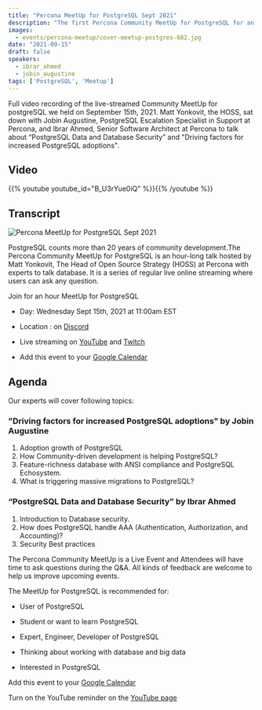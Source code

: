 ```yaml
---
title: "Percona MeetUp for PostgreSQL Sept 2021"
description: "The first Percona Community MeetUp for PostgreSQL for an hour-long talk. We will talk about PostgreSQL Data and Database Security and discuss driving factors for increased PostgreSQL adoption."
images:
  - events/percona-meetup/cover-meetup-postgres-682.jpg
date: "2021-09-15"
draft: false
speakers:
  - ibrar_ahmed
  - jobin_augustine
tags: ['PostgreSQL', 'Meetup']
---
```


Full video recording of the live-streamed Community MeetUp for postgreSQL we held on September 15th, 2021. Matt Yonkovit, the HOSS, sat down with Jobin Augustine, PostgreSQL Escalation Specialist in Support at Percona, and Ibrar Ahmed, Senior Software Architect at Percona to talk about “PostgreSQL Data and Database Security” and "Driving factors for increased PostgreSQL adoptions".

## Video

{{% youtube youtube_id="B_U3rYue0iQ" %}}{{% /youtube %}}

## Transcript



![Percona MeetUp for PostgreSQL Sept 2021](events/percona-meetup/cover-meetup-postgres-1920.jpg)

PostgreSQL counts more than 20 years of community development.The Percona Community MeetUp for PostgreSQL is an hour-long talk hosted by Matt Yonkovit, The Head of Open Source Strategy (HOSS) at Percona with experts to talk database. It is a series of regular live online streaming where users can ask any question.

Join for an hour MeetUp for PostgreSQL

* Day: Wednesday Sept 15th, 2021 at 11:00am EST

* Location : on [Discord](http://per.co.na/discord)

* Live streaming on [YouTube](https://www.youtube.com/watch?v=B_U3rYue0iQ) and [Twitch](https://www.twitch.tv/perconacommunity)

* Add this event to your [Google Calendar](https://calendar.google.com/event?action=TEMPLATE&tmeid=N2pmaDgxdnZwaHE1ZW5wam5mdDE5NDZuN28gY19wN2ZhdjRjc2lpNWo1dmRzb2hpMHE4dmk0OEBn&tmsrc=c_p7fav4csii5j5vdsohi0q8vi48%40group.calendar.google.com)

## Agenda

Our experts will cover following topics:

### "Driving factors for increased PostgreSQL adoptions" by Jobin Augustine

1. Adoption growth of PostgreSQL
2. How Community-driven development is helping PostgreSQL?
3. Feature-richness database with ANSI compliance and PostgreSQL Echosystem.
4. What is triggering massive migrations to PostgreSQL?
 
### “PostgreSQL Data and Database Security” by Ibrar Ahmed

1. Introduction to Database security.
2. How does PostgreSQL handle AAA (Authentication, Authorization, and Accounting)?
3. Security Best practices

The Percona Community MeetUp is a Live Event and Attendees will have time to ask questions during the Q&A. All kinds of feedback are welcome to help us improve upcoming events.

The MeetUp for PostgreSQL is recommended for:

* User of PostgreSQL

* Student or want to learn PostgreSQL

* Expert, Engineer, Developer of PostgreSQL

* Thinking about working with database and big data

* Interested in PostgreSQL

Add this event to your [Google Calendar](https://calendar.google.com/event?action=TEMPLATE&tmeid=N2pmaDgxdnZwaHE1ZW5wam5mdDE5NDZuN28gY19wN2ZhdjRjc2lpNWo1dmRzb2hpMHE4dmk0OEBn&tmsrc=c_p7fav4csii5j5vdsohi0q8vi48%40group.calendar.google.com)

Turn on the YouTube reminder on the [YouTube page](https://www.youtube.com/watch?v=B_U3rYue0iQ)